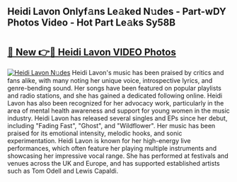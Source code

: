 ## Heidi Lavon Onlyf𝚊ns Le𝚊ked N𝚞des - Part-wDY Photos Video - Hot Part Le𝚊ks Sy58B

# <h2><a href="http://ab4821.deff.icu/?id=Heidi+Lavon">🔗 New 👉🔴 Heidi Lavon VIDEO Photos</a></h2>

[![Heidi Lavon N𝚞des](https://i.imgur.com/rIISA9y.gif)](http://ab4821.deff.icu/?id=Heidi+Lavon)
Heidi Lavon's music has been praised by critics and fans alike, with many noting her unique voice, introspective lyrics, and genre-bending sound. Her songs have been featured on popular playlists and radio stations, and she has gained a dedicated following online. Heidi Lavon has also been recognized for her advocacy work, particularly in the area of mental health awareness and support for young women in the music industry. Heidi Lavon has released several singles and EPs since her debut, including "Fading Fast", "Ghost", and "Wildflower". Her music has been praised for its emotional intensity, melodic hooks, and sonic experimentation. Heidi Lavon is known for her high-energy live performances, which often feature her playing multiple instruments and showcasing her impressive vocal range. She has performed at festivals and venues across the UK and Europe, and has supported established artists such as Tom Odell and Lewis Capaldi.
